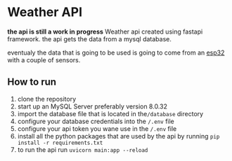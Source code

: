 # Weather API
**the api is still a work in progress**
Weather api created using fastapi framework.
the api gets the data from a mysql database.

eventualy the data that is going to be used is going to come from an [esp32](https://github.com/Fredkr0ket/weather-esp) with a couple of sensors.

## How to run
1. clone the repository
2. start up an MySQL Server preferably version 8.0.32
3. import the database file that is located in the`/database` directory
4. configure your database credentials into the `/.env` file
5. configure your api token you wane use in the `/.env` file
6. install all the python packages that are used by the api by running
`pip install -r requirements.txt`
7. to run the api run `uvicorn main:app --reload` 





